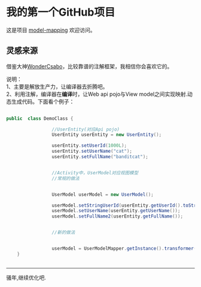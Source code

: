 

# 我的第一个GitHub项目

这是项目 [model-mapping](https://github.com/ychuangxiao/model-mapping)
欢迎访问。

灵感来源
-----------------------------------
  借鉴大神[WonderCsabo](https://github.com/excilys/androidannotations)，比较靠谱的注解框架，我相信你会喜欢它的。

说明：<br />
1、主要是解放生产力，让编译器去折腾吧。<br />
2、利用注解，编译器在<b>编译</b>时，让Web api pojo与View model之间实现映射.动态生成代码。下面看个例子：<br />

```java  
   
public  class DemoClass {

                 //UserEntity(对应Api pojo)
                 UserEntity userEntity = new UserEntity();

                 userEntity.setUserId(1000L);
                 userEntity.setUserName("cat");
                 userEntity.setFullName("banditcat");


                 //Activity中，UserModel对应视图模型
                 //常规的做法


                 UserModel userModel = new UserModel();

                 userModel.setStringUserId(userEntity.getUserId().toString());//还需要判断类型
                 userModel.setUserName(userEntity.getUserName());
                 userModel.setFullName2(userEntity.getFullName());


                 //新的做法


                 userModel = UserModelMapper.getInstance().transformer(userEntity);//主要是把这些硬编码的方式,通过注解的方式减轻体力
    }
   
```


-----------------------------------
骚年,继续优化吧.